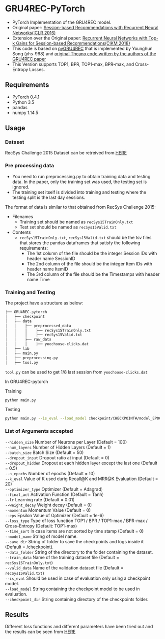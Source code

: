 # GRU4REC-PyTorch
- PyTorch Implementation of the GRU4REC model.
- Original paper: [Session-based Recommendations with Recurrent Neural Networks(ICLR 2016)](https://arxiv.org/pdf/1511.06939.pdf)
- Extension over the Original paper: [Recurrent Neural Networks with Top-k Gains for Session-based
Recommendations(CIKM 2018)](https://arxiv.org/abs/1706.03847)
- This code is based on [pyGRU4REC](https://github.com/yhs-968/pyGRU4REC) that is implemented by Younghun Song (yhs-968) and [original Theano code written by the authors of the GRU4REC paper](https://github.com/hidasib/GRU4Rec)
- This Version supports TOP1, BPR, TOP1-max, BPR-max, and Cross-Entropy Losses.

## Requirements
- PyTorch 0.4.1
- Python 3.5
- pandas
- numpy 1.14.5

## Usage

### Dataset
RecSys Challenge 2015 Dataset can be retreived from [HERE](https://2015.recsyschallenge.com/)

### Pre processing data
- You need to run preprocessing.py to obtain training data and testing data. In the paper, only the training set was used, the testing set is ignored.
- The training set itself is divided into training and testing where the testing split is the last day sessions.

The format of data is similar to that obtained from RecSys Challenge 2015:
- Filenames
    - Training set should be named as `recSys15TrainOnly.txt`
    - Test set should be named as `recSys15Valid.txt`
- Contents
    - `recSys15TrainOnly.txt`, `recSys15Valid.txt` should be the tsv files that stores the pandas dataframes that satisfy the following requirements:
        - The 1st column of the file should be the integer Session IDs with header name SessionID
        - The 2nd column of the file should be the integer Item IDs with header name ItemID
        - The 3rd column of the file should be the Timestamps with header name Time
        
### Training and Testing
The project have a structure as below:

```bash
├── GRU4REC-pytorch
│   ├── checkpoint
│   ├── data
│   │    ├── preprocessed_data
│   │    │    ├── recSys15TrainOnly.txt
│   │    │    ├── recSys15Valid.txt
│   │    ├── raw_data
│   │    │    ├── yoochoose-clicks.dat
│   ├── lib
│   ├── main.py
│   ├── preprocessing.py
│   ├── tool.py
```
`tool.py` can be used to get 1/8 last session from `yoochoose-clicks.dat`

In GRU4REC-pytorch

Training 
```bash
python main.py
```

Testing
```bash
python main.py --is_eval --load_model checkpoint/CHECKPOINT#/model_EPOCH#.pt
```
### List of Arguments accepted
```--hidden_size``` Number of Neurons per Layer (Default = 100) <br>
```--num_layers``` Number of Hidden Layers (Default = 1) <br>
```--batch_size``` Batch Size (Default = 50) <br>
```--dropout_input``` Dropout ratio at input (Default = 0) <br>
```--dropout_hidden``` Dropout at each hidden layer except the last one (Default = 0.5) <br>
```--n_epochs``` Number of epochs (Default = 10) <br>
```--k_eval``` Value of K used durig Recall@K and MRR@K Evaluation (Default = 20) <br>
```--optimizer_type``` Optimizer (Default = Adagrad) <br>
```--final_act``` Activation Function (Default = Tanh) <br>
```--lr``` Learning rate (Default = 0.01) <br>
```--weight_decay``` Weight decay (Default = 0) <br>
```--momentum``` Momentum Value (Default = 0)  <br>
```--eps``` Epsilon Value of Optimizer (Default = 1e-6)  <br>
```--loss_type``` Type of loss function TOP1 / BPR / TOP1-max / BPR-max / Cross-Entropy (Default: TOP1-max) <br>
```--time_sort``` In case items are not sorted by time stamp (Default = 0) <br>
```--model_name``` String of model name. <br>
```--save_dir```  String of folder to save the checkpoints and logs inside it (Default = /checkpoint).<br>
```--data_folder``` String of the directory to the folder containing the dataset. <br>
```--train_data```  Name of the training dataset file (Default = `recSys15TrainOnly.txt`)<br>
```--valid_data```  Name of the validation dataset file (Default = `recSys15Valid.txt`)<br>
```--is_eval``` Should be used in case of evaluation only using a checkpoint model. <br>
```--load_model``` String containing the checkpoint model to be used in evaluation. <br>
```--checkpoint_dir```  String containing directory of the checkpoints folder. <br>


## Results

Different loss functions and different parameters have been tried out and the results can be seen from [HERE](https://docs.google.com/spreadsheets/d/19z6zFEY6pC0msi3wOQLk_kJsvqF8xnGOJPUGhQ36-wI/edit#gid=0)
